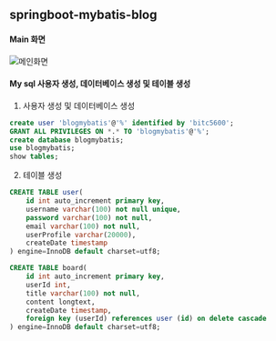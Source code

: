 ## springboot-mybatis-blog

#### Main 화면
![메인화면](https://user-images.githubusercontent.com/55569886/70209661-37eac780-1774-11ea-80ce-5aea64ecb8de.png)

#### My sql 사용자 생성, 데이터베이스 생성 및 테이블 생성
1. 사용자 생성 및 데이터베이스 생성
```sql
create user 'blogmybatis'@'%' identified by 'bitc5600';
GRANT ALL PRIVILEGES ON *.* TO 'blogmybatis'@'%';
create database blogmybatis;
use blogmybatis;
show tables;
```
2. 테이블 생성
```sql
CREATE TABLE user(
    id int auto_increment primary key,
    username varchar(100) not null unique,
    password varchar(100) not null,
    email varchar(100) not null,
    userProfile varchar(20000),
    createDate timestamp
) engine=InnoDB default charset=utf8;
```

```sql
CREATE TABLE board(
    id int auto_increment primary key,
    userId int,
    title varchar(100) not null,
    content longtext,
    createDate timestamp,
    foreign key (userId) references user (id) on delete cascade
) engine=InnoDB default charset=utf8;
```
